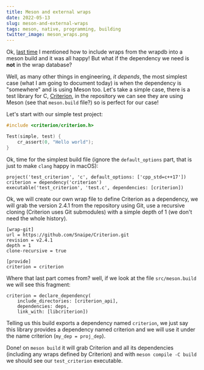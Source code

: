 ```yaml
---
title: Meson and external wraps
date: 2022-05-13
slug: meson-and-external-wraps
tags: meson, native, programming, building
twitter_image: meson_wraps.png
---
```


Ok, [last time]({filename}/2022-05-11-meson-and-dependencies.md) I mentioned how to include wraps from the wrapdb into a meson build and it was all happy! But what if the dependency we need is **not** in the wrap database?

Well, as many other things in engineering, _it depends_, the most simplest case (what I am going to document today) is when the dependency is "somewhere" and is using Meson too. Let's take a simple case, there is a test library for C, [Criterion](https://github.com/Snaipe/Criterion), in the repository we can see they are using Meson (see that `meson.build` file?) so is perfect for our case!

Let's start with our simple test project:

```c
#include <criterion/criterion.h>

Test(simple, test) {
    cr_assert(0, "Hello world");
}
```

Ok, time for the simplest build file (ignore the `default_options` part, that is just to make `clang` happy in macOS):

```meson
project('test_criterion', 'c', default_options: ['cpp_std=c++17'])
criterion = dependency('criterion')
executable('test_criterion', 'test.c', dependencies: [criterion])
```

Ok, we will create our own wrap file to define Criterion as a dependency, we will grab the version 2.4.1 from the repository using Git, use a recursive cloning (Criterion uses Git submodules) with a simple depth of 1 (we don't need the whole history).

```
[wrap-git]
url = https://github.com/Snaipe/Criterion.git
revision = v2.4.1
depth = 1
clone-recursive = true

[provide]
criterion = criterion
```

Where that last part comes from? well, if we look at the file `src/meson.build` we will see this fragment:

```meson
criterion = declare_dependency(
	include_directories: [criterion_api],
	dependencies: deps,
	link_with: [libcriterion])
```

Telling us this build exports a dependency named `criterion`, we just say this library provides a dependency named criterion and we will use it under the name criterion (`my_dep = proj_dep`).

Done! on `meson build` it will grab Criterion and all its dependencies (including any wraps defined by Criterion) and with `meson compile -C build` we should see our `test_criterion` executable.